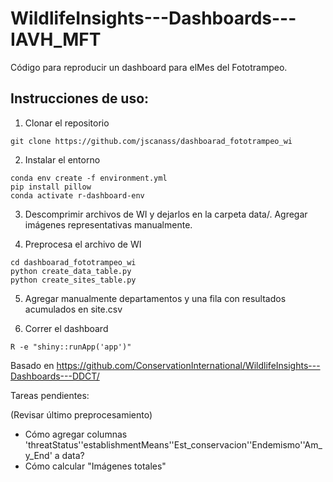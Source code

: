 # WildlifeInsights---Dashboards---IAVH_MFT

Código para reproducir un dashboard para elMes del Fototrampeo.

## Instrucciones de uso:

1. Clonar el repositorio 

```
git clone https://github.com/jscanass/dashboarad_fototrampeo_wi
```

2. Instalar el entorno

```
conda env create -f environment.yml
pip install pillow
conda activate r-dashboard-env
```

3. Descomprimir archivos de WI y dejarlos en la carpeta data/. Agregar imágenes representativas manualmente.


4. Preprocesa el archivo de WI

```
cd dashboarad_fototrampeo_wi 
python create_data_table.py
python create_sites_table.py
```

5. Agregar manualmente departamentos y una fila con resultados acumulados en site.csv 

6. Correr el dashboard

```
R -e "shiny::runApp('app')"
```

Basado en https://github.com/ConservationInternational/WildlifeInsights---Dashboards---DDCT/


Tareas pendientes:

(Revisar último preprocesamiento)
- Cómo agregar columnas 'threatStatus''establishmentMeans''Est_conservacion''Endemismo''Am_y_End' a data?
- Cómo calcular "Imágenes totales"
